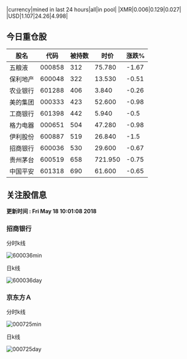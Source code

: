 |currency|mined in last 24 hours|all|in pool|
|XMR|0.006|0.129|0.027|
|USD|1.107|24.26|4.998|

## 今日重仓股 

|股名|代码|被持数|时价|涨跌%|
|---|---|---|---|---|
|五粮液|000858|312|75.780|-1.67|
|保利地产|600048|322|13.530|-0.51|
|农业银行|601288|406|3.840|-0.26|
|美的集团|000333|423|52.600|-0.98|
|工商银行|601398|442|5.940|-0.5|
|格力电器|000651|504|47.280|-0.98|
|伊利股份|600887|519|26.840|-1.5|
|招商银行|600036|530|29.600|-0.67|
|贵州茅台|600519|658|721.950|-0.75|
|中国平安|601318|690|61.600|-0.65|

## 关注股信息
**更新时间 : Fri May 18 10:01:08 2018**
### 招商银行 
分时k线

![600036min](http://image.sinajs.cn/newchart/min/n/sh600036.gif)

日k线

![600036day](http://image.sinajs.cn/newchart/daily/n/sh600036.gif)

### 京东方Ａ 
分时k线

![000725min](http://image.sinajs.cn/newchart/min/n/sz000725.gif)

日k线

![000725day](http://image.sinajs.cn/newchart/daily/n/sz000725.gif)

